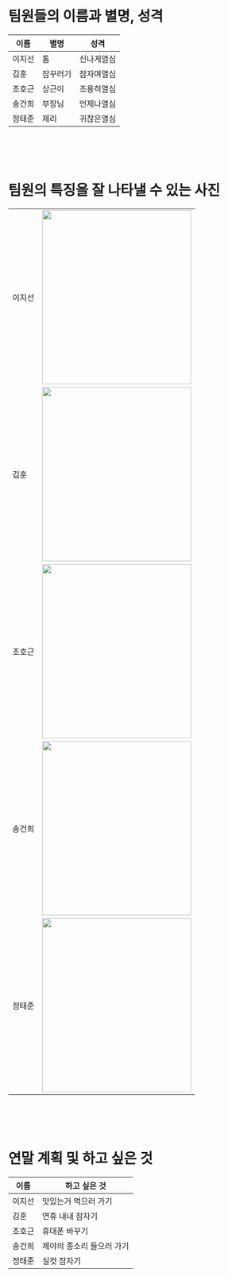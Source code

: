 # 팀원들의 이름과 별명, 성격

| 이름   | 별명     | 성격       |
| ------ | -------- | ---------- |
| 이지선 | 톰       | 신나게열심 |
| 김훈   | 잠꾸러기 | 잠자며열심 |
| 조호근 | 상근이   | 조용히열심 |
| 송건희 | 부장님   | 언제나열심 |
| 정태준 | 제리     | 귀찮은열심 |


<br><br><br>
# 팀원의 특징을 잘 나타낼 수 있는 사진

<table>
  <tr>
    <td>이지선</td>
    <td><img src="http://mblogthumb4.phinf.naver.net/20120121_135/ffung347_1327146156166VbKv1_PNG/Tom_Cat_Jr.png?type=w2" height="350px" width="300px"></td>
  </tr>
  <tr>
    <td>김훈</td>
    <td><img src="https://encrypted-tbn0.gstatic.com/images?q=tbn:ANd9GcQsxEKRJvFuDjyRXi9pWQAa7li9X5wPUmO4HQwIQvC58MCU7QG9" height="350px" width="300px"></td>
  </tr>
  <tr>
    <td>조호근</td>
    <td><img src="http://tenasia.hankyung.com/webwp_kr/wp-content/uploads/2014/04/2014041212043416623-400x599.jpg" height="350px" width="300px"></td>
  </tr>
  <tr>
    <td>송건희</td>
    <td><img src="https://cdn140.picsart.com/243518162000212.png?r1024x1024" height="350px" width="300px"></td>
  </tr>
  <tr>
    <td>정태준</td>
    <td><img src="https://ncache.ilbe.com/files/attach/new/20131012/377678/578104457/2160939024/f09353464e3217c657c558c3e551d975.jpg" height="350px" width="300px"></td>
  </tr>
</table>
    

<br><br><br>
# 연말 계획 및 하고 싶은 것

| 이름   | 하고 싶은 것              |
| ------ | ------------------------- |
| 이지선 | 맛있는거 먹으러 가기      |
| 김훈   | 연휴 내내 잠자기          |
| 조호근 | 휴대폰 바꾸기             |
| 송건희 | 제야의 종소리 들으러 가기 |
| 정태준 | 실컷 잠자기               |

